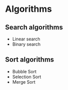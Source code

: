 # Algorithms

## Search algorithms
- Linear search
- Binary search
## Sort algorithms
- Bubble Sort
- Selection Sort
- Merge Sort
